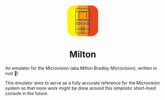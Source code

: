 <p align="center">
    <img src = "media/Logo.svg" width = "100">
    
</p>

<div align="center">

# Milton

</div>

An emulator for the Microvision (aka Milton Bradley Microvision), written in rust 🦀!

This emulator aims to serve as a fully accurate reference for the Microvision system so that more work might be done around this simplistic short-lived console in the future.